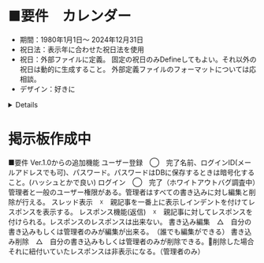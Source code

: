 # ■要件　カレンダー

- 期間：1980年1月1日～ 2024年12月31日
- 祝日法：表示年に合わせた祝日法を使用
- 祝日：外部ファイルに定義。
固定の祝日のみDefineしてもよい。それ以外の祝日は動的に生成すること。
外部定義ファイルのフォーマットについては応相談。
- デザイン：好きに
<details>

# ■祝日には幾つかのパターンがある
- 固定の日付(元旦、憲法記念日など)
- 移動祝日(「成人の日」(1月の第2月曜)、「体育の日」(10月の第2月曜)など)
- 計算式で決まるもの(春分の日、秋分の日)<-略式でいいので計算で算出すること。
これらをどのように定義ファイルに書くか。

# ■祝日に関して注意点
- 名前が変わった祝日(「天皇誕生日」->「みどりの日」など)
- 日付が変わった祝日(天皇誕生日12月23日から2月23日に変更)
- 振替休日のルールも2007年に変更になっている


![image](https://github.com/user-attachments/assets/6a88d153-6319-4bfe-ad19-b9a3401a038b)
![image](https://github.com/user-attachments/assets/9536ffad-e8ed-4d67-a334-402042091279)

	テスト項目	対象		

![image](https://github.com/user-attachments/assets/db4809f3-f91d-43ae-9b02-4b71de3f9dc5)


完成形
![image](https://github.com/user-attachments/assets/27193f63-f1bb-4969-9cc7-f3fb34c69bb6)
</details>


# 掲示板作成中
■要件
Ver.1.0からの追加機能
ユーザー登録　◯　完了名前、ログインID(メールアドレスでも可)、パスワード。パスワードはDBに保存するときは暗号化すること。(ハッシュとかで良い)
ログイン　◯　完了（ホワイトアウトバグ調査中）管理者と一般のユーザー権限がある。管理者はすべての書き込みに対し編集と削除が行える。
スレッド表示　☓　親記事を一番上に表示しインデントを付けてレスポンスを表示する。
レスポンス機能(返信)　☓　親記事に対してレスポンスを付けられる。レスポンスのレスポンスは出来ない。
書き込み編集　△　自分の書き込みもしくは管理者のみが編集が出来る。　（誰でも編集ができる）
書き込み削除　△　自分の書き込みもしくは管理者のみが削除できる。削除した場合それに紐付いていたレスポンスは非表示になる。（管理者のみ）

